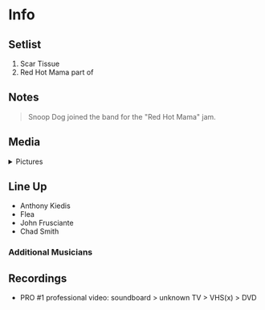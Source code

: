 # Info

## Setlist

1. Scar Tissue
2. Red Hot Mama part of

## Notes

> Snoop Dog joined the band for the "Red Hot Mama" jam.

## Media 

<details>
  <summary>Pictures</summary>
  <!--<img alt="Setlist" title="Setlist" src="_.jpg" height="200" />
  <img alt="Clipping" title="Clipping" src="_.jpg" height="200" />
  <img alt="Flyer" title="Flyer" src="_.jpg" height="200" />-->
</details>

## Line Up

* Anthony Kiedis
* Flea
* John Frusciante
* Chad Smith

### Additional Musicians

## Recordings

* PRO #1 professional video: soundboard > unknown TV > VHS(x) > DVD
